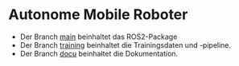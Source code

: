 # Autonome Mobile Roboter

- Der Branch [main](https://github.com/SchaeferDa/AMR/tree/main) beinhaltet das ROS2-Package
- Der Branch [training](https://github.com/SchaeferDa/AMR/tree/training) beinhaltet die Trainingsdaten und -pipeline.
- Der Branch [docu](https://github.com/SchaeferDa/AMR/tree/docu) beinhaltet die Dokumentation.
